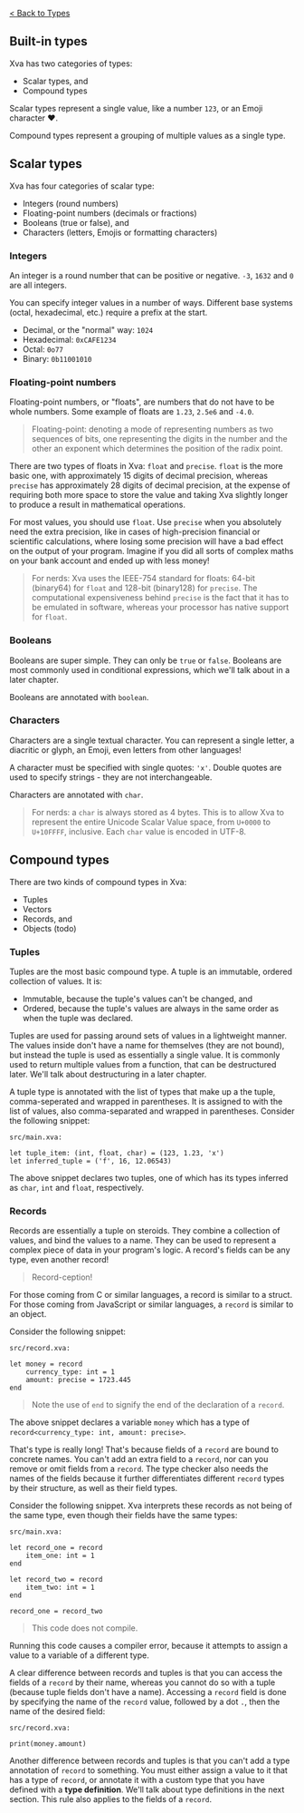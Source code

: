 [< Back to Types](types.md)

## Built-in types
Xva has two categories of types:
- Scalar types, and
- Compound types

Scalar types represent a single value, like a number `123`, or an Emoji character :heart:.

Compound types represent a grouping of multiple values as a single type. 

## Scalar types
Xva has four categories of scalar type:
- Integers (round numbers)
- Floating-point numbers (decimals or fractions)
- Booleans (true or false), and 
- Characters (letters, Emojis or formatting characters)


### Integers
An integer is a round number that can be positive or negative. `-3`, `1632` and `0` are all integers.

You can specify integer values in a number of ways. Different base systems (octal, hexadecimal, etc.) require a prefix at the start.
- Decimal, or the "normal" way: `1024`
- Hexadecimal: `0xCAFE1234`
- Octal: `0o77`
- Binary: `0b11001010`

### Floating-point numbers
Floating-point numbers, or "floats", are numbers that do not have to be whole numbers. Some example of floats are `1.23`, `2.5e6` and `-4.0`.

> Floating-point: denoting a mode of representing numbers as two sequences of bits, one representing the digits in the number and the other an exponent which determines the position of the radix point.

There are two types of floats in Xva: `float` and `precise`. `float` is the more basic one, with approximately 15 digits of decimal precision, whereas `precise` has approximately 28 digits of decimal precision, at the expense of requiring both more space to store the value and taking Xva slightly longer to produce a result in mathematical operations.

For most values, you should use `float`. Use `precise` when you absolutely need the extra precision, like in cases of high-precision financial or  scientific calculations, where losing some precision will have a bad effect on the output of your program. Imagine if you did all sorts of complex maths on your bank account and ended up with less money!

> For nerds: Xva uses the IEEE-754 standard for floats: 64-bit (binary64) for `float` and 128-bit (binary128) for `precise`. The computational expensiveness behind `precise` is the fact that it has to be emulated in software, whereas your processor has native support for `float`.


### Booleans
Booleans are super simple. They can only be `true` or `false`. Booleans are most commonly used in conditional expressions, which we'll talk about in a later chapter. 

Booleans are annotated with `boolean`.

### Characters
Characters are a single textual character. You can represent a single letter, a diacritic or glyph, an Emoji, even letters from other languages! 

A character must be specified with single quotes: `'x'`. Double quotes are used to specify strings - they are not interchangeable.

Characters are annotated with `char`.

> For nerds: a `char` is always stored as 4 bytes. This is to allow Xva to represent the entire Unicode Scalar Value space, from `U+0000` to `U+10FFFF`, inclusive. Each `char` value is encoded in UTF-8. 

## Compound types
There are two kinds of compound types in Xva:
- Tuples
- Vectors
- Records, and 
- Objects (todo)

### Tuples
Tuples are the most basic compound type. A tuple is an immutable, ordered collection of values. It is:
- Immutable, because the tuple's values can't be changed, and
- Ordered, because the tuple's values are always in the same order as when the tuple was declared.

Tuples are used for passing around sets of values in a lightweight manner. The values inside don't have a name for themselves (they are not bound), but instead the tuple is used as essentially a single value. It is commonly used to return multiple values from a function, that can be destructured later. We'll talk about destructuring in a later chapter.

A tuple type is annotated with the list of types that make up a the tuple, comma-seperated and wrapped in parentheses. It is assigned to with the list of values, also comma-separated and wrapped in parentheses. Consider the following snippet:

`src/main.xva:`
```xva
let tuple_item: (int, float, char) = (123, 1.23, 'x')
let inferred_tuple = ('f', 16, 12.06543)
```

The above snippet declares two tuples, one of which has its types inferred as `char`, `int` and `float`, respectively.

### Records
Records are essentially a tuple on steroids. They combine a collection of values, and bind the values to a name. They can be used to represent a complex piece of data in your program's logic. A record's fields can be any type, even another record!

> Record-ception!

For those coming from C or similar languages, a record is similar to a struct. For those coming from JavaScript or similar languages, a `record` is similar to an object. 

Consider the following snippet:

`src/record.xva:`
```xva
let money = record
    currency_type: int = 1
    amount: precise = 1723.445
end
```
> Note the use of `end` to signify the end of the declaration of a `record`.

The above snippet declares a variable `money` which has a type of `record<currency_type: int, amount: precise>`. 

That's type is really long! That's because fields of a `record` are bound to concrete names. You can't add an extra field to a `record`, nor can you remove or omit fields from a `record`. The type checker also needs the names of the fields because it further differentiates different `record` types by their structure, as well as their field types.

Consider the following snippet. Xva interprets these records as not being of the same type, even though their fields have the same types:

`src/main.xva:`
```xva
let record_one = record
    item_one: int = 1
end

let record_two = record
    item_two: int = 1
end

record_one = record_two
```
> This code does not compile.

Running this code causes a compiler error, because it attempts to assign a value to a variable of a different type.

A clear difference between records and tuples is that you can access the fields of a `record` by their name, whereas you cannot do so with a tuple (because tuple fields don't have a name). Accessing a `record` field is done by specifying the name of the `record` value, followed by a dot `.`, then the name of the desired field:

`src/record.xva:`
```xva
print(money.amount)
```

Another difference between records and tuples is that you can't add a type annotation of `record` to something. You must either assign a value to it that has a type of `record`, or annotate it with a custom type that you have defined with a **type definition**. We'll talk about type definitions in the next section. This rule also applies to the fields of a `record`.

